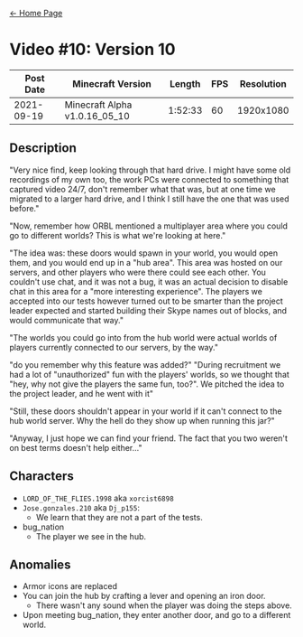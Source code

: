[← Home Page](../README.md)

# Video #10: Version 10
| Post Date  | Minecraft Version             | Length  | FPS | Resolution |
| ---------  | ----------------------------- | ------- | --- | ---------- |
| 2021-09-19 | Minecraft Alpha v1.0.16_05_10 | 1:52:33 | 60  | 1920x1080  |

## Description
"Very nice find, keep looking through that hard drive. I might have some old recordings of my own too, the work PCs were connected to something that captured video 24/7, don't remember what that was, but at one time we migrated to a larger hard drive, and I think I still have the one that was used before."

"Now, remember how ORBL mentioned a multiplayer area where you could go to different worlds? This is what we're looking at here."

"The idea was: these doors would spawn in your world, you would open them, and you would end up in a "hub area". This area was hosted on our servers, and other players who were there could see each other. You couldn't use chat, and it was not a bug, it was an actual decision to disable chat in this area for a "more interesting experience". The players we accepted into our tests however turned out to be smarter than the project leader expected and started building their Skype names out of blocks, and would communicate that way."

"The worlds you could go into from the hub world were actual worlds of players currently connected to our servers, by the way."

"do you remember why this feature was added?"
"During recruitment we had a lot of "unauthorized" fun with the players' worlds, so we thought that "hey, why not give the players the same fun, too?". We pitched the idea to the project leader, and he went with it"

"Still, these doors shouldn't appear in your world if it can't connect to the hub world server. Why the hell do they show up when running this jar?"

"Anyway, I just hope we can find your friend. The fact that you two weren't on best terms doesn't help either..."

## Characters
* `LORD_OF_THE_FLIES.1998` aka `xorcist6898`
* `Jose.gonzales.210` aka `Dj_p155`:
  * We learn that they are not a part of the tests.
* bug_nation
  * The player we see in the hub.

## Anomalies
* Armor icons are replaced
* You can join the hub by crafting a lever and opening an iron door.
  * There wasn't any sound when the player was doing the steps above.
* Upon meeting bug_nation, they enter another door, and go to a different world.